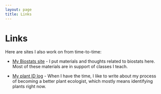 ```yaml
---
layout: page
title: Links
---
```


# Links

Here are sites I also work on from time-to-time:

* [My Biostats site](https://mlammens.github.io/Biostats) - I put materials and thoughts related to biostats here. Most of these materials are in support of classes I teach.

* [My plant ID log](http://ecologistatwork.blogspot.com/) - When I have the time, I like to write about my process of becoming a better plant ecologist, which mostly means identifying plants right now.
